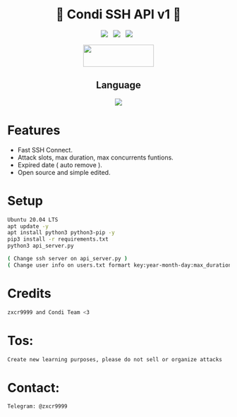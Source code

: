 <div align=center>
 
# 🚀 Condi SSH API v1 🚀

<p>
 <img src="https://img.shields.io/github/stars/hoaan1995/API-SSH?color=%23DF0067&style=for-the-badge"/> &nbsp;
 <img src="https://img.shields.io/github/forks/hoaan1995/API-SSH?color=%239999FF&style=for-the-badge"/> &nbsp;
 <img src="https://img.shields.io/github/license/hoaan1995/API-SSH?color=%23E8E8E8&style=for-the-badge"/> &nbsp;
 
</p>
  
<p align="center">  <a href="https://t.me/realzer0hub"><img width="160" height="50" src="https://i.imgur.com/N7AK7XY.png"></a></p>
 
## Language</br>

 <img src="https://img.shields.io/badge/Python-FFDD00?style=for-the-badge&logo=python&logoColor=blue"/>
 </div>

# Features
- Fast SSH Connect.
- Attack slots, max duration, max concurrents funtions.
- Expired date ( auto remove ).
- Open source and simple edited.

# Setup
```sh
Ubuntu 20.04 LTS
apt update -y
apt install python3 python3-pip -y
pip3 install -r requirements.txt
python3 api_server.py

( Change ssh server on api_server.py )
( Change user info on users.txt formart key:year-month-day:max_duration:max_concurrents )
```

# Credits
```sh
zxcr9999 and Condi Team <3
```

# Tos:
```sh
Create new learning purposes, please do not sell or organize attacks
```

# Contact:
```sh
Telegram: @zxcr9999
```

